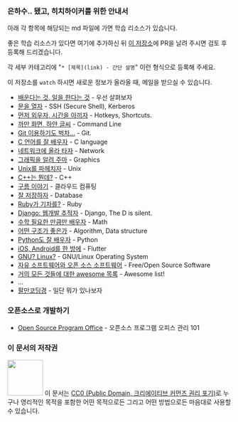 ### 은하수.. 됐고, 히치하이커를 위한 안내서

아래 각 항목에 해당되는 md 파일에 가면 학습 리소스가 있습니다.

좋은 학습 리소스가 있다면 여기에 추가하신 뒤 [이 저장소](https://github.com/innovationacademy-kr/hitchhikers_guide)에 PR을 날려 주시면 검토 후 등록해 드리겠습니다.

각 세부 카테고리에 "`* [제목](link) - 간단 설명`" 이런 형식으로 등록해 주세요.

이 저장소를 `watch` 하시면 새로운 정보가 올라올 때, 메일을 받으실 수 있습니다.

* [배운다는 것, 일을 한다는 것](softskill.md) - 우선 살펴보자
* [문을 열자](intra.md) - SSH (Secure Shell), Kerberos
* [먼저 외우자, 시간을 아끼자](hotkeys.md) - Hotkeys, Shortcuts.
* [까만 화면, 하얀 글씨](cmd.md) - Command Line
* [Git 이용하기도 벅차...](git.md) - Git.
* [C 언어를 잘 배우자](c.md) - C language
* [네트워크에 올라 타자](network.md) - Network
* [그래픽을 알려 주마](graphic.md) - Graphics
* [Unix를 파헤치자](unix.md) - Unix
* [C++는 뭔데?](cpp.md) - C++
* [구름 이야기](cloud.md) - 클라우드 컴퓨팅
* [잘 저장하자](database.md) - Database
* [Ruby가 기차를?](rubyonrails.md) - Ruby
* [Django: 웹개발 추적자](django.md) - Django, The D is silent.
* [수학 필요한 만큼만 배우자](math.md) - Math
* [어떤 구조가 좋은가](algorithm.md) - Algorithm, Data structure
* [Python도 잘 배우자](python.md) - Python
* [iOS, Android를 한 방에](flutter.md) - Flutter
* [GNU? Linux?](gnulinux.md) - GNU/Linux Operating System
* [자유 소프트웨어와 오픈 소스 소프트웨어](foss.md) - Free/Open Source Software
* [거의 모든 것들에 대한 awesome 목록](awesome.md) - Awesome list!
* ...
* [팔만코딩경](https://80000coding.oopy.io) - 일단 뭐가 있나보자

### 오픈소스로 개발하기
* [Open Source Program Office](https://github.com/innovationacademy-kr/ospo101) - 오픈소스 프로그램 오피스 관리 101

### 이 문서의 저작권

<img src="https://mirrors.creativecommons.org/presskit/buttons/88x31/png/cc-zero.png" width="80px"></img>
이 문서는 [CC0 (Public Domain, 크리에이티브 커먼즈 권리 포기)](LICENSE)로 누구나 영리적인 목적을 포함한 어떤 목적으로든 그리고 어떤 방법으로든 마음대로 사용할 수 있습니다.
